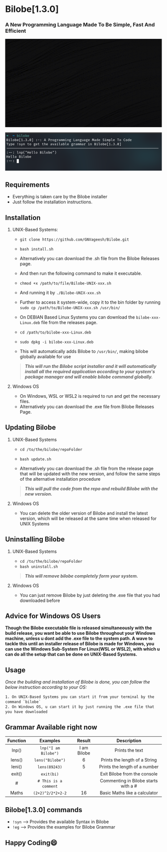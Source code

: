 # **Bilobe[1.3.0]**
### A New Programming Language Made To Be Simple, Fast And Efficient

<img src="preview/bilobeIntro.gif" width="700">

![A preview of Bilobe](preview/bilobeTerminal1.png)
## Requirements
 - Everything is taken care by the Bilobe installer
 - Just follow the installation instructions.

## Installation

1. UNIX-Based Systems:

    - `git clone https://github.com/GNVageesh/Bilobe.git` <br>
    - `bash install.sh`<br>

    - Alternatively you can download the .sh file from the Bilobe Releases page.
    - And then run the following command to make it executable.
    - `chmod +x /path/to/file/Bilobe-UNIX-xxx.sh`
    - And running it by `./Bilobe-UNIX-xxx.sh`
    - Further to access it system-wide, copy it to the bin folder by running `sudo cp /path/to/Bilobe-UNIX-xxx.sh /usr/bin/`

    - On DEBIAN Based Linux Systems you can download the `bilobe-xxx-Linux.deb` file from the releases page.
    - `cd /path/to/bilobe-xxx-Linux.deb`
    - `sudo dpkg -i bilobe-xxx-Linux.deb`
    - This will automatically adds Bilobe to `/usr/bin/`, making bilobe globally available for use

    > **_This will run the Bilobe script installer and it will automatically install all the required application according to your system's package manager and will enable bilobe command globally._**

2. Windows OS

    
    - On Windows, WSL or WSL2 is required to run and get the necessary files.
    - Alternatively you can download the .exe file from Bilobe Releases Page.

## Updating Bilobe

1. UNIX-Based Systems

    - `cd /to/the/bilobe/repoFolder`<br>
    - `bash update.sh`

    - Alternatively you can download the .sh file from the release page that will be updated with the new version, and follow the same steps of the alternative installation procedure 

    > **_This will pull the code from the repo and rebuild Bilobe with the new version._**

2. Windows OS

    - You can delete the older version of Bilobe and install the latest version, which will be released at the same time when released for UNIX Systems

## Uninstalling Bilobe

1. UNIX-Based Systems

    - `cd /to/the/bilobe/repoFolder`<br>
    - `bash uninstall.sh`

    > **_This will remove bilobe completely form your system._**

2. Windows OS

    - You can just remove Bilobe by just deleting the .exe file that you had downloaded before

## Advice for Windows OS Users

**Though the Bilobe executable file is released simultaneously with the build release, you want be able to use Bilobe throughout your Windows machine, unless u dont add the .exe file to the system path. A wave to tackle this until an installer release of Bilobe is made for Windows, you can use the Windows Sub-System For Linux(WSL or WSL2), with which u can do all the setup that can be done on UNIX-Based Systems.**

## Usage

_Once the building and installation of Bilobe is done, you can follow the below instruction according to your OS:_

    1. On UNIX-Based Systems you can start it from your terminal by the command `bilobe`
    2. On Windows OS, u can start it by just running the .exe file that you have downloaded


## Grammar Available right now

| Function | Examples             | Result      | Description                          |
| :------: | :------------------: | :---------: | :------------------:                 |
| lnp()    | `lnp("I am Bilobe")` | I am Bilobe | Prints the text                      |
| lens()   | `lens("Bilobe")`     | 6           | Prints the length of a String        |
| leni()   | `lens(89243)`        | 5           | Prints the length of a number        |
| exit()   | `exit(bi)`           |             | Exit Bilobe from the console         |
| #        | `# This is a comment`|             | Commenting in Bilobe starts with a # |
| Maths    | `(2+2)^2/2*2+2-2`    |16           | Basic Maths like a calculator        |

 
## Bilobe[1.3.0] commands

 - `!syn` --> Provides the available Syntax in Bilobe
 - `!eg` --> Provides the examples for Bilobe Grammar


## Happy Coding😄



